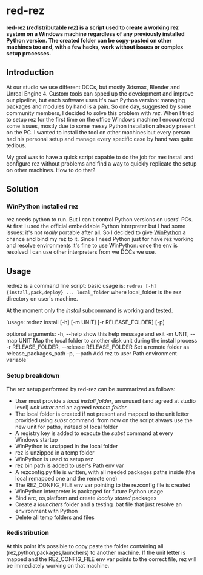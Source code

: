 # red-rez

**red-rez (*red*istributable *rez*) is a script used to create a working rez system on a Windows machine regardless of any previously installed Python version.
The created folder can be copy-pasted on other machines too and, with a few hacks, work without issues or complex setup processes.**

## Introduction

At our studio we use different DCCs, but mostly 3dsmax, Blender and Unreal Engine 4.
Custom tools can spped up the development and improve our pipeline, but each software uses it's own Python version: managing packages and modules by hand is a pain.
So one day, suggested by some community members, I decided to solve this problem with *rez*.
When I tried to setup rez for the first time on the office Windows machine I encountered some issues, mostly due to some messy Python installation already present on the PC.
I wanted to install the tool on other machines but every person had his personal setup and manage every specific case by hand was quite tedious.

My goal was to have a quick script capable to do the job for me: install and configure rez without problems and find a way to quickly replicate the setup on other machines.
How to do that?

## Solution

### WinPython installed rez
rez needs python to run. But I can't control Python versions on users' PCs.
At first I used the official embeddable Python interpreter but I had some issues: it's not *really* portable after all.
So I decided to give [WinPython](https://sourceforge.net/projects/winpython/) a chance and bind my rez to it.
Since I need Python just for have rez working and resolve environments it's fine to use WinPython: once the env is resolved I can use other interpreters from we DCCs we use.

## Usage
redrez is a command line script: basic usage is:
`redrez [-h] {install,pack,deploy} ... local_folder`
where local_folder is the rez directory on user's machine.

At the moment only the *install* subcommand is working and tested.

`usage: redrez install [-h] [-m UNIT] [-r RELEASE_FOLDER] [-p]

optional arguments:
  -h, --help            show this help message and exit
  -m UNIT, --map UNIT   Map the local folder to another disk unit during the
                        install process
  -r RELEASE_FOLDER, --release RELEASE_FOLDER
                        Set a remote folder as release_packages_path
  -p, --path            Add rez to user Path environment variable`


### Setup breakdown
The rez setup performed by red-rez can be summarized as follows: 
- User must provide a *local install folder*, an unused (and agreed at studio level) *unit letter* and an agreed *remote folder*
- The local folder is created if not present and mapped to the unit letter provided using *subst* command: from now on the script always use the new unit for paths, instead of local folder
- A registry key is added to execute the *subst* command at every Windows startup
- WinPython is unzipped in the local folder
- rez is unzipped in a temp folder
- WinPython is used to setup rez
- rez bin path is added to user's Path env var
- A rezconfig.py file is written, with all needed packages paths inside (the local remapped one and the remote one)
- The REZ_CONFIG_FILE env var pointing to the rezconfig file is created
- WinPython interpreter is packaged for future Python usage
- Bind arc, os,platform and create *locally stored* packages
- Create a *launchers* folder and a testing .bat file that just resolve an environment with Python
- Delete all temp folders and files

### Redistribution
At this point it's possible to copy paste the folder containing all (rez,python,packages,launchers) to another machine. If the unit letter is mapped and the REZ_CONFIG_FILE env var points to the correct file, rez will be immediately working on that machine.


